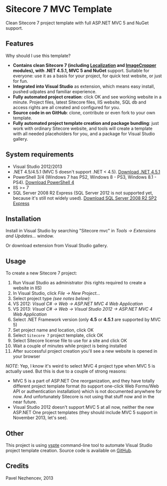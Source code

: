 Sitecore 7 MVC Template
=======================

Clean Sitecore 7 project template with full ASP.NET MVC 5 and NuGet support.


Features
--------

Why should I use this template?

 - **Contains clean Sitecore 7 (including [Localization](http://marketplace.sitecore.net/en/Modules/Localization_Module.aspx) and [ImageCropper](http://marketplace.sitecore.net/en/Modules/Image_Cropper.aspx) modules), with .NET 4.5.1, MVC 5 and NuGet** support. Suitable for everyone: use it as a basis for your project, for quick test website, or just for fun.
 - **Integrated into Visual Studio** as extension, which means easy install, pushed udpates and familiar experience.
 - **Fully automated project creation**: click OK and see working website in a minute. Project files, latest Sitecore files, IIS website, SQL db and access rights are all created and configured for you.
 - **Source code in on GitHub**: clone, contribute or even fork to your own template.
 - **Fully automated project template creation and package bundling**: just work with ordinary Sitecore website, and tools will create a template with all needed placeholders for you, and a package for Visual Studio gallery.


System requirements
-------------------

 - Visual Studio 2012/2013
 - .NET 4.5/4.5.1 (MVC 5 doesn't support .NET < 4.5). [Download .NET 4.5.1](http://www.microsoft.com/en-us/download/details.aspx?id=40773)
 - PowerShell 3/4 (Windows 7 has PS2, Windows 8 - PS3, Windows 8.1 - PS4). [Download PowerShell 4](http://www.microsoft.com/en-us/download/details.aspx?id=40855)
 - IIS >= 7
 - SQL Server 2008 R2 Express (SQL Server 2012 is not supported yet, because it's still not widely used). [Download SQL Server 2008 R2 SP2 Express](http://www.microsoft.com/en-us/download/details.aspx?id=30438)


Installation
------------

Install in Visual Studio by searching "Sitecore mvc" in *Tools -> Extensions and Updates...* window.

Or download extension from Visual Studio gallery.


Usage
-----

To create a new Sitecore 7 project:

1.	Run Visual Studio as administrator (his rights required to create a website in IIS)
2.	In Visual Studio, click *File -> New Project…*
3.	Select project type *(see notes below)*:
  1.	VS 2012: *Visual C# -> Web -> ASP.NET MVC 4 Web Application*
  2.	VS 2013: *Visual C# -> Web -> Visual Studio 2012 -> ASP.NET MVC 4 Web Application*
4.	Select .NET Framework version (only **4.5** or **4.5.1** are supported by MVC 5)
5.	Set project name and location, click OK
6.	Select `Sitecore 7` project template, click OK
7.	Select Sitecore license file to use for a site and click OK
8.	Wait a couple of minutes while project is being installed
9.	After successful project creation you'll see a new website is opened in your browser


*NOTE*: Yep, I know it's weird to select MVC 4 project type when MVC 5 is actually used. But this is due to a couple of strong reasons:
 - MVC 5 is a part of ASP.NET One reorganization, and they have totally different project template format (to support one-click Web Forms/Web API or authentication installation) which is not documented anywhere for now. And unfortunately Sitecore is not using that stuff now and in the near future.
 - Visual Studio 2012 doesn't support MVC 5 at all now, neither the new ASP.NET One project templates (they should include MVC 5 support in November 2013, let's see).


Other
-----

This project is using [vspte](https://github.com/whyleee/vspte) command-line tool to automate Visual Studio project template creation. Source code is available on [GitHub](https://github.com/whyleee/vspte).


Credits
-------

Pavel Nezhencev, 2013
